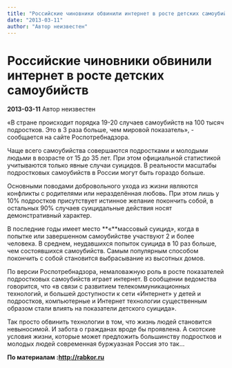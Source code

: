 ```yaml
---
title: "Российские чиновники обвинили интернет в росте детских самоубийств"
date: "2013-03-11"
author: "Автор неизвестен"
---
```


# Российские чиновники обвинили интернет в росте детских самоубийств

**2013-03-11** Автор неизвестен

«В стране происходит порядка 19-20 случаев самоубийств на 100 тысяч подростков. Это в 3 раза больше, чем мировой показатель», - сообщается на сайте Роспотребнадзора.

Чаще всего самоубийства совершаются подростками и молодыми людьми в возрасте от 15 до 35 лет. При этом официальной статистикой учитываются только явные случаи суицидов. В реальности масштабы подростковых самоубийств в России могут быть гораздо больше.

Основными поводами добровольного ухода из жизни являются конфликты с родителями или неразделённая любовь. При этом лишь у 10% подростков присутствует истинное желание покончить собой, в остальных 90% случаев суицидальные действия носят демонстративный характер.

В последние годы имеет место **«**массовый суицид», когда в попытке или завершенном самоубийстве участвуют 2 и более человека. В среднем, неудавшихся попыток суицида в 10 раз больше, чем состоявшихся самоубийств. Самым популярным способом покончить с собой становится выбрасывание из высотных домов.

По версии Роспотребнадзора, немаловажную роль в росте показателей подростковых самоубийств играет интернет. В сообщении ведомства говорится, что «в связи с развитием телекоммуникационных технологий, и большей доступности к сети «Интернет» у детей и подростков, компьютерные и Интернет технологии существенным образом стали влиять на показатели детского суицида».

Так просто обвинить технологии в том, что жизнь людей становится невыносимой. И забота о гражданах вроде бы проявлена. А скотские условия жизни, которые может предложить большинству подростков и молодых людей современная буржуазная Россия это так…

**По материалам :http://rabkor.ru**